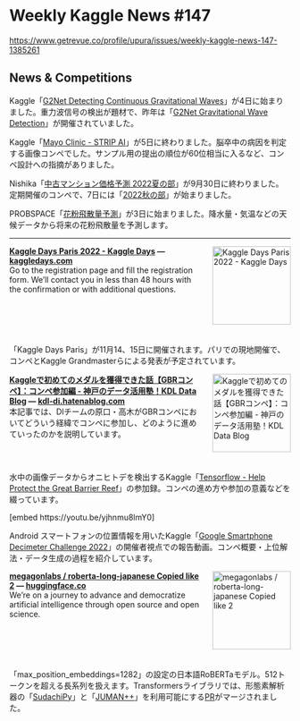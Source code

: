 # Weekly Kaggle News #147
https://www.getrevue.co/profile/upura/issues/weekly-kaggle-news-147-1385261
<h3><h2>News &amp; Competitions</h2><p>Kaggle「<a href="https://www.kaggle.com/competitions/g2net-detecting-continuous-gravitational-waves" target="_blank">G2Net Detecting Continuous Gravitational Waves</a>」が4日に始まりました。重力波信号の検出が題材で、昨年は「<a href="https://www.kaggle.com/c/g2net-gravitational-wave-detection/" target="_blank">G2Net Gravitational Wave Detection</a>」が開催されていました。</p><p>Kaggle「<a href="https://www.kaggle.com/competitions/mayo-clinic-strip-ai/" target="_blank">Mayo Clinic - STRIP AI</a>」が5日に終わりました。脳卒中の病因を判定する画像コンペでした。サンプル用の提出の順位が60位相当に入るなど、コンペ設計への指摘がありました。</p><p>Nishika「<a href="https://www.nishika.com/competitions/34/summary" target="_blank">中古マンション価格予測 2022夏の部</a>」が9月30日に終わりました。定期開催のコンペで、7日には「<a href="https://www.nishika.com/competitions/38/summary" target="_blank">2022秋の部</a>」が始まりました。</p><p>PROBSPACE「<a href="https://comp.probspace.com/competitions/pollen_counts" target="_blank">花粉飛散量予測</a>」が3日に始まりました。降水量・気温などの天候データから将来の花粉飛散量を予測します。</p></h3>
<hr>
<p>
<img width="140" height="140" alt="Kaggle Days Paris 2022 - Kaggle Days" style="float: right; margin-left: 20px; margin-bottom: 20px;" src="https://s3.amazonaws.com/revue/items/images/018/413/354/thumb/louis-vuitton-1.png?1665125494" />
<strong style='display: block;'><a href="https://kaggledays.com/events/kaggle-days-paris-2022/?utm_campaign=Weekly%20Kaggle%20News&amp;utm_medium=email&amp;utm_source=Revue%20newsletter">Kaggle Days Paris 2022 - Kaggle Days</a> &mdash; <a href="https://kaggledays.com/events/kaggle-days-paris-2022/">kaggledays.com</a></strong>
Go to the registration page and fill the registration form. We’ll contact you in less than 48 hours with the confirmation or with additional questions.
</p>
<div style='clear: both;'></div>
<p><p>「Kaggle Days Paris」が11月14、15日に開催されます。パリでの現地開催で、コンペとKaggle Grandmasterらによる発表が予定されています。</p></p>
<p>
<img width="140" height="140" alt="Kaggleで初めてのメダルを獲得できた話【GBRコンペ】：コンペ参加編 - 神戸のデータ活用塾！KDL Data Blog" style="float: right; margin-left: 20px; margin-bottom: 20px;" src="https://s3.amazonaws.com/revue/items/images/018/413/387/thumb/20220714105729.png?1665125698" />
<strong style='display: block;'><a href="https://kdl-di.hatenablog.com/entry/2022/09/30/090000?utm_campaign=Weekly%20Kaggle%20News&amp;utm_medium=email&amp;utm_source=Revue%20newsletter">Kaggleで初めてのメダルを獲得できた話【GBRコンペ】：コンペ参加編 - 神戸のデータ活用塾！KDL Data Blog</a> &mdash; <a href="https://kdl-di.hatenablog.com/entry/2022/09/30/090000">kdl-di.hatenablog.com</a></strong>
本記事では、DIチームの原口・高木がGBRコンペにおいてどういう経緯でコンペに参加し、どのように進めていったのかを説明しています。
</p>
<div style='clear: both;'></div>
<p><p>水中の画像データからオニヒトデを検出するKaggle「<a href="https://www.kaggle.com/c/tensorflow-great-barrier-reef" target="_blank">Tensorflow - Help Protect the Great Barrier Reef</a>」の参加録。コンペの進め方や参加の意義などを綴っています。</p></p>
[embed https://youtu.be/yjhnmu8lmY0]
<p><p>Android スマートフォンの位置情報を用いたKaggle「<a href="https://www.kaggle.com/competitions/smartphone-decimeter-2022" target="_blank">Google Smartphone Decimeter Challenge 2022</a>」の開催者視点での報告動画。コンペ概要・上位解法・データ生成の過程を紹介しています。</p></p>
<p>
<img width="140" height="140" alt="megagonlabs / roberta-long-japanese Copied like 2" style="float: right; margin-left: 20px; margin-bottom: 20px;" src="https://s3.amazonaws.com/revue/items/images/018/393/448/thumb/roberta-long-japanese.png?1665027474" />
<strong style='display: block;'><a href="https://huggingface.co/megagonlabs/roberta-long-japanese?utm_campaign=Weekly%20Kaggle%20News&amp;utm_medium=email&amp;utm_source=Revue%20newsletter">megagonlabs / roberta-long-japanese Copied like 2</a> &mdash; <a href="https://huggingface.co/megagonlabs/roberta-long-japanese">huggingface.co</a></strong>
We’re on a journey to advance and democratize artificial intelligence through open source and open science.
</p>
<div style='clear: both;'></div>
<p><p>「max_position_embeddings=1282」の設定の日本語RoBERTaモデル。512トークンを超える長系列を扱えます。Transformersライブラリでは、形態素解析器の「<a href="https://github.com/WorksApplications/SudachiPy" target="_blank">SudachiPy</a>」と「<a href="https://github.com/ku-nlp/pyknp" target="_blank">JUMAN++</a>」を利用可能にする<a href="https://github.com/huggingface/transformers/pull/19043" target="_blank">PR</a>がマージされました。</p></p>
